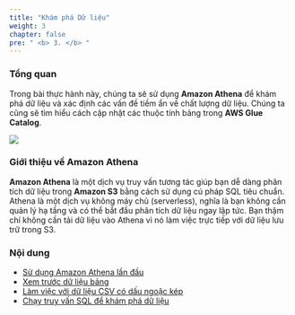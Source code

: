 ```yaml
---
title: "Khám phá Dữ liệu"
weight: 3
chapter: false
pre: " <b> 3. </b> "
---
```


### Tổng quan
Trong bài thực hành này, chúng ta sẽ sử dụng **Amazon Athena** để khám phá dữ liệu và xác định các vấn đề tiềm ẩn về chất lượng dữ liệu. Chúng ta cũng sẽ tìm hiểu cách cập nhật các thuộc tính bảng trong **AWS Glue Catalog**.

![](../../images/3.exploring/0.png)

### Giới thiệu về Amazon Athena
**Amazon Athena** là một dịch vụ truy vấn tương tác giúp bạn dễ dàng phân tích dữ liệu trong **Amazon S3** bằng cách sử dụng cú pháp SQL tiêu chuẩn. Athena là một dịch vụ không máy chủ (serverless), nghĩa là bạn không cần quản lý hạ tầng và có thể bắt đầu phân tích dữ liệu ngay lập tức. Bạn thậm chí không cần tải dữ liệu vào Athena vì nó làm việc trực tiếp với dữ liệu lưu trữ trong S3.

### Nội dung
- [Sử dụng Amazon Athena lần đầu](3.1_amazon_Athena/)
- [Xem trước dữ liệu bảng](3.2_preview_Data/)
- [Làm việc với dữ liệu CSV có dấu ngoặc kép](3.3_working_With_CSV/)
- [Chạy truy vấn SQL để khám phá dữ liệu](3.4_run_Sql/)
